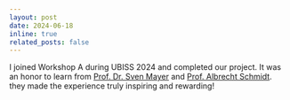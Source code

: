 ```yaml
---
layout: post
date: 2024-06-18
inline: true
related_posts: false
---
```


I joined Workshop A during UBISS 2024 and completed our project. It was an honor to learn from [Prof. Dr. Sven Mayer](https://sven-mayer.com/) and [Prof. Albrecht Schmidt](https://uni.ubicomp.net/as/). they made the experience truly inspiring and rewarding!